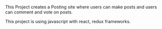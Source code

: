 This Project creates a Posting site where users can make posts and users can comment and vote on posts. 

This project is using javascript with react, redux frameworks. 